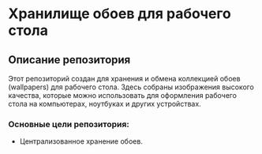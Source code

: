 # Хранилище обоев для рабочего стола

## Описание репозитория

Этот репозиторий создан для хранения и обмена коллекцией обоев (wallpapers) для рабочего стола. Здесь собраны изображения высокого качества, которые можно использовать для оформления рабочего стола на компьютерах, ноутбуках и других устройствах.

### Основные цели репозитория:
- Централизованное хранение обоев.